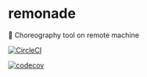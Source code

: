# remonade

🍹 Choreography tool on remote machine

[![CircleCI](https://circleci.com/gh/nju33/remonade.svg?style=svg&circle-token=5654beeb24489ffea02fe20c5b9dddc645d3207b)](https://circleci.com/gh/nju33/remonade)

[![codecov](https://codecov.io/gh/nju33/remonade/branch/master/graph/badge.svg?token=FCglV6gCFz)](https://codecov.io/gh/nju33/remonade)
